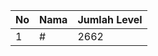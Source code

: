 | No | Nama            | Jumlah Level |
|----|-----------------|--------------|
| 1  | #    |    2662        |
